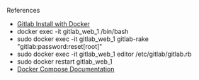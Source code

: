 

References

- [Gitlab Install with Docker](https://docs.gitlab.com/ee/install/docker.html)
- docker exec -it gitlab_web_1 /bin/bash 
- sudo docker exec -it gitlab_web_1 gitlab-rake "gitlab:password:reset[root]"
- sudo docker exec -it gitlab_web_1 editor /etc/gitlab/gitlab.rb
- sudo docker restart gitlab_web_1
- [Docker Compose Documentation](https://docs.docker.com/compose/)